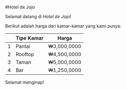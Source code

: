 #Hotel de Jojo

Selamat datang di _Hotel de Jojo_!

Berikut adalah harga dari kamar-kamar yang kami punya:

| |Tipe Kamar|Harga|
|-|----------|-----|
|1|Pantai|₩3,000,0000|
|2|Rooftop|₩4,500,0000|
|3|Taman|₩5,000,0000|
|4|Bar|₩1,250,0000|

Selamat menginap!
